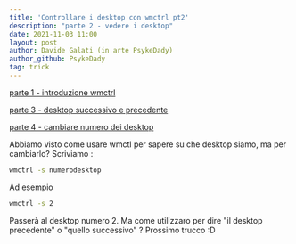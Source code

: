 ```yaml
---
title: 'Controllare i desktop con wmctrl pt2'
description: "parte 2 - vedere i desktop"
date: 2021-11-03 11:00
layout: post
author: Davide Galati (in arte PsykeDady)
author_github: PsykeDady
tag: trick
---
```


[parte 1 - introduzione wmctrl](https://feed.linuxpeople.org/posts/wmctrl-desktop-pt1)  

[parte 3 - desktop successivo e precedente](https://feed.linuxpeople.org/posts/wmctrl-desktop-pt3)  

[parte 4 - cambiare numero dei desktop](https://feed.linuxpeople.org/posts/wmctrl-desktop-pt4)  


Abbiamo visto come usare wmctl per sapere su che desktop siamo, ma per cambiarlo? 
Scriviamo :
```bash
wmctrl -s numerodesktop 
```
Ad esempio 
```bash
wmctrl -s 2 
```
Passerà al desktop numero 2. Ma come utilizzaro per dire "il desktop precedente" o "quello successivo" ? 
Prossimo trucco :D
